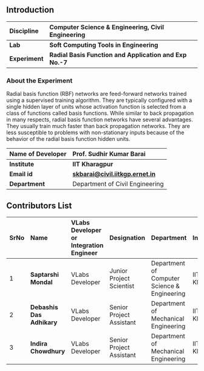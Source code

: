 ## Introduction


<b>Discipline | <b> Computer Science & Engineering, Civil Engineering
:--|:--|
<b> Lab | <b> Soft Computing Tools in Engineering
<b> Experiment|     <b> Radial Basis Function and Application and Exp No.-7

### About the Experiment 

Radial basis function (RBF) networks are feed-forward networks trained using a supervised training algorithm. They are typically configured with a single hidden layer of units whose activation function is selected from a class of functions called basis functions. While similar to back propagation in many respects, radial basis function networks have several advantages. They usually train much faster than back propagation networks. They are less susceptible to problems with non-stationary inputs because of the behavior of the radial basis function hidden units.

<b>Name of Developer | <b> Prof. Sudhir Kumar Barai 
:--|:--|
<b> Institute | <b>  IIT Kharagpur
<b> Email id|     <b>  skbarai@civil.iitkgp.ernet.in
<b> Department |  Department of Civil Engineering



## Contributors List

SrNo | Name | VLabs Developer or Integration Engineer | Designation | Department| Institute
:--|:--|:--|:--|:--|:--|
1 | **Saptarshi Mondal** | VLabs Developer | Junior Project Scientist | Department of Computer Science & Engineering | IIT Kharagpur | 
2 | **Debashis Das Adhikary** | VLabs Developer | Senior Project Assistant | Department of Mechanical Engineering | IIT Kharagpur | 
3 | **Indira Chowdhury** | VLabs Developer | Senior Project Assistant | Department of Mechanical Engineering | IIT Kharagpur |